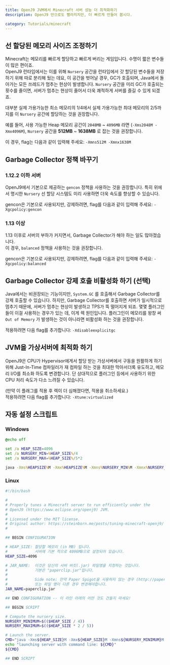 ```yaml
---
title: OpenJ9 JVM에서 Minecraft 서버 성능 더 최적화하기
description: OpenJ9 만으로도 빨라지지만, 더 빠르게 만들어 봅시다.

category: Tutorials/minecraft
---
```


## 선 할당된 메모리 사이즈 조정하기
Minecraft는 메모리를 빠르게 할당하고 빠르게 버리는 게임입니다. 수명이 짧은 변수들이 많은 편이죠.  
OpenJ9 런타임에서는 이를 위해 `Nursery` 공간을 런타임에서 갓 할당된 변수들을 저장하기 위해 따로 분리해 뒀는 데요, 이 공간을 벗어날 경우, GC가 호출되며, Java에서 돌아가는 모든 쓰레드가 멈추는 현상이 발생합니다. `Nursery` 공간을 미리 GC가 호출되는 횟수를 줄이면, 서버가 멈추는 현상이 줄어서 더욱 쾌적하게 서버를 즐길 수 있게 되겠죠.  

대부분 실제 가용가능한 최소 메모리의 1/4에서 실제 가용가능한 최대 메모리의 2/5까지를 이 `Nursery` 공간에 할당하는 것을 권장합니다.  

예를 들어, 사용 가능한 Heap 메모리 공간이 `2048MB` ~ `4096MB` 라면 (`-Xms2048M -Xmx4096M`), `Nursery` 공간을 **512MB** ~ **1638MB** 로 잡는 것을 권장합니다.  
  
이 경우, flag는 다음과 같이 입력해 주세요: `-Xmns512M -Xmnx1638M`

## Garbage Collector 정책 바꾸기
### 1.12.2 이하 서버
OpenJ9에서 기본으로 제공하는 `gencon` 정책을 사용하는 것을 권장합니다. 특히 위에서 명시한 `Nursery` 선 할당 시스템도 미리 사용하면 더욱 속도를 향상할 수 있습니다.

gencon은 기본으로 사용되지만, 강제하려면, flag를 다음과 같이 입력해 주세요: `-Xgcpolicy:gencon`

### 1.13 이상
1.13 이후로 서버의 부하가 커지면서, Garbage Collector가 해야 하는 일도 많아졌습니다.  
이 경우, `balanced` 정책을 사용하는 것을 권장합니다.

gencon은 기본으로 사용되지만, 강제하려면, flag를 다음과 같이 입력해 주세요: `-Xgcpolicy:balanced`

## Garbage Collector 강제 호출 비활성화 하기 (선택)
Java에서는 비권장되는 기능이지만, `System.GC` 를 호출해서 Garbage Collector를 강제 호출할 수 있습니다. 하지만, Garbage Collector를 호출하면 서버가 일시적으로 멈추기 때문에, 서버가 멈추는 현상이 발생하고 TPS가 뚝 떨어지게 되죠. 몇몇 플러그인들이 이걸 사용하는 경우가 있는 데, 이게 렉 원인입니다. 플러그인이 메모리를 왕창 써 `Out of Memory` 가 발생하는 것이 아니라면 비활성화 하는 것을 권장합니다.

적용하려면 다음 flag를 추가합니다: `-Xdisableexplicitgc`

## JVM을 가상서버에 최적화 하기
OpenJ9은 CPU가 Hypervisor에게서 할당 받는 가상서버에서 구동을 원활하게 하기 위해 Just-In-Time 컴파일러가 재 컴파일 하는 것을 최대한 막아서더록 유도하고, 메모리 I/O를 최소화 하도록 변경합니다. 단 상대적으로 플러그인 등에서 사용하기 위한 CPU 처리 속도가 다소 느려질 수 있습니다.  

(만약 이 플래그를 적용 후 렉이 더 심해졌다면, 적용을 취소하세요.)  
적용하려면 다음 flag를 추가합니다: `-Xtune:virtualized`

## 자동 설정 스크립트

### Windows
```bat
@echo off

set /a HEAP_SIZE=4096
set /a NURSERY_MIN=%HEAP_SIZE%/4
set /a NURSERY_MAX=%HEAP_SIZE%/5*2

java -Xms%HEAPSIZE%M -Xmx%HEAPSIZE%M -Xmns%NURSERY_MIN%M -Xmnx%NURSERY_MIN%M -Xgcpolicy:balanced -Xdisableexplicitgc -jar paperclip.jar
```

### Linux

```sh
#!/bin/bash

#
# Properly tunes a Minecraft server to run efficiently under the
# OpenJ9 (https://www.eclipse.org/openj9) JVM.
#
# Licensed under the MIT license.
# Original author: https://steinborn.me/posts/tuning-minecraft-openj9/
#

## BEGIN CONFIGURATION

# HEAP_SIZE: 할당할 메모리 (in MB) 입니다.
#            서버에 기본 적으로 4096MB으로 설정되어 있습니다.
HEAP_SIZE=4096

# JAR_NAME:  이것은 당신의 서버 버킷(.jar) 파일명을 지정하는 것입니다.
#            기본은 "paperclip.jar"입니다.
#
#            Side note: 만약 Paper Spigot을 사용하지 않는 경우 (http://papermc.io),
#            또는 파일 명이 다른 경우 변경해야합니다.
JAR_NAME=paperclip.jar

## END CONFIGURATION -- 이 라인 아래의 어떤 것도 건들지 마세요!

## BEGIN SCRIPT

# Compute the nursery size.
NURSERY_MINIMUM=$(($HEAP_SIZE / 4))
NURSERY_MAXIMUM=$(($HEAP_SIZE * 2 / 5))

# Launch the server.
CMD="java -Xms${HEAP_SIZE}M -Xmx${HEAP_SIZE}M -Xmns${NURSERY_MINIMUM}M -Xmnx${NURSERY_MAXIMUM}M -Xgcpolicy:balanced -Xdisableexplicitgc -jar ${JAR_NAME}"
echo "launching server with command line: ${CMD}"
${CMD}

## END SCRIPT
```
